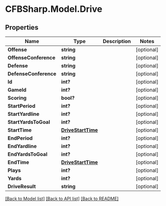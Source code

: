 # CFBSharp.Model.Drive
## Properties

Name | Type | Description | Notes
------------ | ------------- | ------------- | -------------
**Offense** | **string** |  | [optional] 
**OffenseConference** | **string** |  | [optional] 
**Defense** | **string** |  | [optional] 
**DefenseConference** | **string** |  | [optional] 
**Id** | **int?** |  | [optional] 
**GameId** | **int?** |  | [optional] 
**Scoring** | **bool?** |  | [optional] 
**StartPeriod** | **int?** |  | [optional] 
**StartYardline** | **int?** |  | [optional] 
**StartYardsToGoal** | **int?** |  | [optional] 
**StartTime** | [**DriveStartTime**](DriveStartTime.md) |  | [optional] 
**EndPeriod** | **int?** |  | [optional] 
**EndYardline** | **int?** |  | [optional] 
**EndYardsToGoal** | **int?** |  | [optional] 
**EndTime** | [**DriveStartTime**](DriveStartTime.md) |  | [optional] 
**Plays** | **int?** |  | [optional] 
**Yards** | **int?** |  | [optional] 
**DriveResult** | **string** |  | [optional] 

[[Back to Model list]](../README.md#documentation-for-models) [[Back to API list]](../README.md#documentation-for-api-endpoints) [[Back to README]](../README.md)

